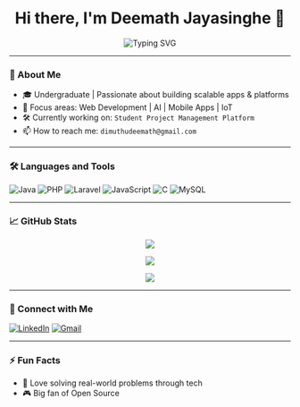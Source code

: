 <h1 align="center">Hi there, I'm Deemath Jayasinghe 👋</h1>

<p align="center">
  <img src="https://readme-typing-svg.demolab.com?font=Fira+Code&duration=3000&pause=1000&color=58A6FF&width=435&lines=Software+Engineer;Web+%7C+Mobile+%7C+AI+Developer;Tech+Explorer+%F0%9F%9A%80;Always+learning+new+things..." alt="Typing SVG" />
</p>

---

### 💼 About Me

- 🎓 Undergraduate | Passionate about building scalable apps & platforms  
- 🧠 Focus areas: Web Development | AI | Mobile Apps | IoT  
- 🛠️ Currently working on: `Student Project Management Platform`  
- 📫 How to reach me: `dimuthudeemath@gmail.com`

---

### 🛠️ Languages and Tools

![Java](https://img.shields.io/badge/Java-ED8B00?style=for-the-badge&logo=java&logoColor=white)
![PHP](https://img.shields.io/badge/PHP-777BB4?style=for-the-badge&logo=php&logoColor=white)
![Laravel](https://img.shields.io/badge/Laravel-F72C1F?style=for-the-badge&logo=laravel&logoColor=white)
![JavaScript](https://img.shields.io/badge/JavaScript-F7DF1E?style=for-the-badge&logo=javascript&logoColor=black)
![C](https://img.shields.io/badge/C-00599C?style=for-the-badge&logo=c&logoColor=white)
![MySQL](https://img.shields.io/badge/MySQL-00758F?style=for-the-badge&logo=mysql&logoColor=white)

---

### 📈 GitHub Stats

<p align="center">
  <img src="https://github-readme-stats.vercel.app/api?username=deemath&show_icons=true&theme=tokyonight" />
</p>

<p align="center">
  <img src="https://github-readme-streak-stats.herokuapp.com/?user=deemath&theme=tokyonight" />
</p>

<p align="center">
  <img src="https://github-readme-stats.vercel.app/api/top-langs/?username=deemath&layout=compact&theme=tokyonight" />
</p>

---

### 🔗 Connect with Me

[![LinkedIn](https://img.shields.io/badge/LinkedIn-Connect-blue?style=for-the-badge&logo=linkedin)](https://www.linkedin.com/in/YOUR-LINKEDIN)
[![Gmail](https://img.shields.io/badge/Email-Me-red?style=for-the-badge&logo=gmail&logoColor=white)](mailto:dimuthudeemath@gmail.com)

---

### ⚡ Fun Facts

- 🧩 Love solving real-world problems through tech  
- 🎮 Big fan of Open Source
